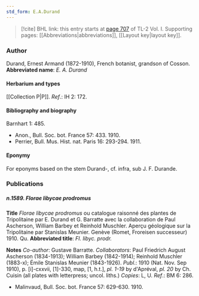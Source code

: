 ```yaml
---
std_form: E.A.Durand
---
```


> [!cite] BHL link: this entry starts at [page 707](https://www.biodiversitylibrary.org/page/33120838) of TL-2 Vol. I.
> Supporting pages: [[Abbreviations|abbreviations]], [[Layout key|layout key]].

### Author

Durand, Ernest Armand (1872-1910), French botanist, grandson of Cosson. 
**Abbreviated name**: *E. A. Durand*

#### Herbarium and types

[[Collection P|P]].
*Ref*.: IH 2: 172.

#### Bibliography and biography

Barnhart 1: 485.
- Anon., Bull. Soc. bot. France 57: 433. 1910.
- Perrier, Bull. Mus. Hist. nat. Paris 16: 293-294. 1911.

#### Eponymy

For eponyms based on the stem Durand-, cf. infra, sub J. F. Durande.

### Publications

##### n.1589. Florae libycae prodromus

**Title**
*Florae libycae prodromus* ou catalogue raisonné des plantes de Tripolitaine par E. Durand et G. Barratte avec la collaboration de Paul Ascherson, William Barbey et Reinhold Muschler. Aperçu géologique sur la Tripolitaine par Stanislas Meunier. Genève (Romet, Froreisen successeur) 1910. Qu.
**Abbreviated title**: *Fl. libyc. prodr.*

**Notes**
*Co-author*: Gustave Barratte.
*Collaborators*: Paul Friedrich August Ascherson (1834-1913); William Barbey (1842-1914); Reinhold Muschler (1883-x); Émile Stanislas Meunier (1843-1926).
*Publ*.: 1910 (Nat. Nov. Sep 1910), p. \[i\]-cxxvii, \[1\]-330, map, \[1, h.t.\], *pl. 1-19* by d'Apréval, *pl. 20* by Ch. Cuisin (all plates with letterpress; uncol. liths.) *Copies*: L, U.
*Ref*.: BM 6: 286.
- Malinvaud, Bull. Soc. bot. France 57: 629-630. 1910.

